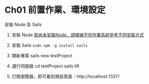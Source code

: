 # Ch01 前置作業、環境設定

安裝 Node 及 Sails

1. 安裝 Node
		[若尚未安裝Node，請根據不同作業系統參考不同安裝方式](http://sailsjs.org/get-started)

2. 安裝 Sails
	```sudo npm -g install sails```

3. 開新專案
	sails new testProject

4. 運行伺服器
	cd testProject
	sails lift

5. 打開瀏覽器，即可看到預設頁面：http://localhost:1337/